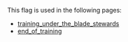 This flag is used in the following pages:
 - [training_under_the_blade_stewards](../events/training_under_the_blade_stewards.md)
 - [end_of_training](../events/end_of_training.md)
